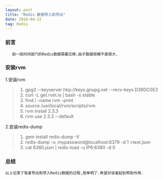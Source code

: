```yaml
---
layout: post
title: "Redis 数据导入和导出"
date: 2019-04-22 
tag: Redis
---
```


### 前言
    
	   前一段时间部门的Redis数据需要迁移,由于数据规模不是很大.

### 安装rvm

1.安装rvm

> 1. gpg2 --keyserver hkp://keys.gnupg.net --recv-keys D39DC0E3
> 2. curl -L get.rvm.io \| bash -s stable
> 3. find / -name rvm -print
> 4. source /usr/local/rvm/scripts/rvm
> 5. rvm install 2.3.3
> 6. rvm use 2.3.3 --default

2.安装redis-dump

> 1. gem install redis-dump -V
> 2. redis-dump -u :mypassword@localhost:6379 -d 1 >test.json
> 3. cat 6380.json \| redis-load -u IP6:6380 -d 0

### 总结

	以上记录了笔者导出和导入Redis数据的过程,简单明了.希望对读者起到帮助作用.